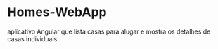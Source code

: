 # Homes-WebApp
 aplicativo Angular que lista casas para alugar e mostra os detalhes de casas individuais.
